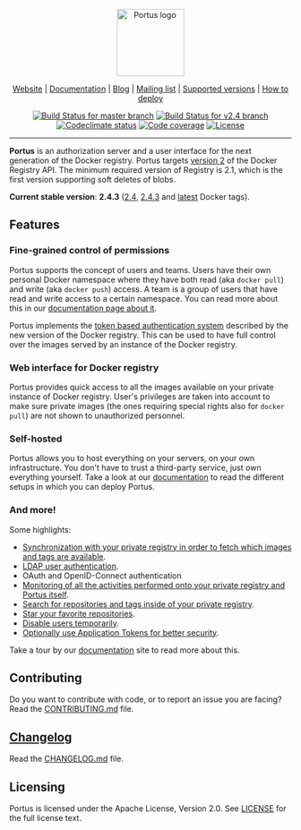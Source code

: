<p align="center"><a href="http://port.us.org" target="_blank" rel="noopener noreferrer"><img width="120" src="http://port.us.org/images/portus-logo.png" alt="Portus logo"></a></p>

<p align="center">
  <a href="http://port.us.org" title="Website">Website</a> |
  <a href="http://port.us.org/documentation.html" title="Documentation">Documentation</a> |
  <a href="http://port.us.org/blog/index.html" title="Blog">Blog</a> |
  <a href="https://groups.google.com/forum/#!forum/portus-dev" title="Mailing list">Mailing list</a> |
  <a href="http://port.us.org/docs/versions.html" title="Supported versions">Supported versions</a> |
  <a href="http://port.us.org/docs/deploy.html" title="How to deploy">How to deploy</a>
</p>

<p align="center">
  <a href="https://travis-ci.org/SUSE/Portus" title="Travis CI status for the master branch"><img src="https://travis-ci.org/SUSE/Portus.svg?branch=master" alt="Build Status for master branch" /></a>
  <a href="https://travis-ci.org/github/SUSE/Portus/branches" title="Travis CI status for the v2.4 branch"><img src="https://travis-ci.org/SUSE/Portus.svg?branch=v2.4" alt="Build Status for v2.4 branch" /></a>
  <a href="https://codeclimate.com/github/SUSE/Portus" title="Codeclimate"><img src="https://codeclimate.com/github/SUSE/Portus/badges/gpa.svg" alt="Codeclimate status" /></a>
  <a href="https://codeclimate.com/github/SUSE/Portus/coverage" title="Code coverage"><img src="https://codeclimate.com/github/SUSE/Portus/badges/coverage.svg" alt="Code coverage" /></a>
  <a href="https://github.com/SUSE/Portus/blob/master/LICENSE" title="License"><img src="https://raw.githubusercontent.com/SUSE/Portus/site-source/images/license.png" alt="License" /></a>
</p>

---

**Portus** is an authorization server and a user interface for the next generation
of the Docker registry. Portus targets [version
2](https://github.com/docker/distribution/blob/master/docs/spec/api.md) of the
Docker Registry API. The minimum required version of Registry is 2.1, which is
the first version supporting soft deletes of blobs.

**Current stable version**: **2.4.3** ([2.4](https://hub.docker.com/r/opensuse/portus/tags), [2.4.3](https://hub.docker.com/r/opensuse/portus/tags) and [latest](https://hub.docker.com/r/opensuse/portus/tags) Docker tags).

## Features

### Fine-grained control of permissions

Portus supports the concept of users and teams. Users have their own personal
Docker namespace where they have both read (aka `docker pull`) and write (aka
`docker push`) access. A team is a group of users that have read and write
access to a certain namespace. You can read more about this in our
[documentation page about
it](http://port.us.org/features/3_teams_namespaces_and_users.html).

Portus implements the [token based authentication
system](https://github.com/docker/distribution/blob/master/docs/spec/auth/token.md)
described by the new version of the Docker registry. This can be used to have
full control over the images served by an instance of the Docker registry.

### Web interface for Docker registry

Portus provides quick access to all the images available on your private
instance of Docker registry. User's privileges are taken into account to make
sure private images (the ones requiring special rights also for `docker pull`)
are not shown to unauthorized personnel.

### Self-hosted

Portus allows you to host everything on your servers, on your own
infrastructure. You don't have to trust a third-party service, just own
everything yourself. Take a look at our
[documentation](http://port.us.org/docs/deploy.html) to read the different
setups in which you can deploy Portus.

### And more!

Some highlights:

- [Synchronization with your private registry in order to fetch which images and tags are available](http://port.us.org/features/1_Synchronizing-the-Registry-and-Portus.html).
- [LDAP user authentication](http://port.us.org/features/2_LDAP-support.html).
- OAuth and OpenID-Connect authentication
- [Monitoring of all the activities performed onto your private registry and Portus itself](http://port.us.org/features/4_audit.html).
- [Search for repositories and tags inside of your private registry](http://port.us.org/features/5_search.html).
- [Star your favorite repositories](http://port.us.org/features/6_starring.html).
- [Disable users temporarily](http://port.us.org/features/7_disabling_users.html).
- [Optionally use Application Tokens for better security](http://port.us.org/features/application_tokens.html).

Take a tour by our [documentation](http://port.us.org/features.html) site to
read more about this.

## Contributing

Do you want to contribute with code, or to report an issue you are facing? Read
the [CONTRIBUTING.md](./CONTRIBUTING.md) file.

## [Changelog](https://pbs.twimg.com/media/DJDYCcLXcAA_eIo?format=jpg&name=small)

Read the [CHANGELOG.md](./CHANGELOG.md) file.

## Licensing

Portus is licensed under the Apache License, Version 2.0. See
[LICENSE](https://github.com/SUSE/Portus/blob/master/LICENSE) for the full
license text.
